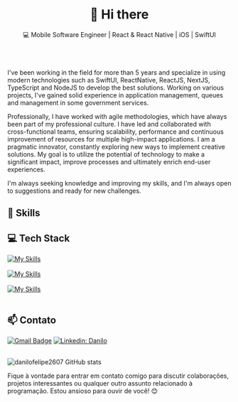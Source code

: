 <h1 align="center">👋 Hi there</h1>

<p align="center">
  💻 Mobile Software Engineer | React & React Native | iOS | SwiftUI
</p><br><br>

<p>I've been working in the field for more than 5 years and specialize in using modern technologies such as SwiftUI, ReactNative, ReactJS, NextJS, TypeScript and NodeJS to develop the best solutions. Working on various projects, I've gained solid experience in application management, queues and management in some government services.

Professionally, I have worked with agile methodologies, which have always been part of my professional culture. I have led and collaborated with cross-functional teams, ensuring scalability, performance and continuous improvement of resources for multiple high-impact applications.
I am a pragmatic innovator, constantly exploring new ways to implement creative solutions. My goal is to utilize the potential of technology to make a significant impact, improve processes and ultimately enrich end-user experiences.

I'm always seeking knowledge and improving my skills, and I'm always open to suggestions and ready for new challenges.</p>

## 🚀 Skills


## 💻 Tech Stack
[![My Skills](https://skillicons.dev/icons?i=swift,react,redux,javascript,ts,nextjs,styledcomponents,tailwind)](https://skillicons.dev)<br><br>
[![My Skills](https://skillicons.dev/icons?i=nodejs,cs,nestjs,postgres,prisma,rabbitmq,sqlite,visualstudio)](https://skillicons.dev)<br><br>
[![My Skills](https://skillicons.dev/icons?i=vscode,eclipse,mysql,bootstrap,git,github)](https://skillicons.dev)<br><br>


## 📫 Contato

[![Gmail Badge](https://img.shields.io/badge/-{danilofelipe2607@gmail.com}-006bed?style=flat-square&logo=Gmail&logoColor=white&link=mailto:{SeuEmail})](mailto:{danilofelipe2607@gmail.com})
[![Linkedin: Danilo](https://img.shields.io/badge/-danilo-blue?style=flat-square&logo=Linkedin&logoColor=white&link=https://www.linkedin.com/in/danilofelipe2607/)](https://www.linkedin.com/in/danilofelipe2607/)
 <br><br>


![danilofelipe2607 GitHub stats](https://github-readme-stats.vercel.app/api?username=danilofelipe2607&show_icons=true&theme=radical)

Fique à vontade para entrar em contato comigo para discutir colaborações, projetos interessantes ou qualquer outro assunto relacionado à programação. Estou ansioso para ouvir de você! 😊 <br><br>
